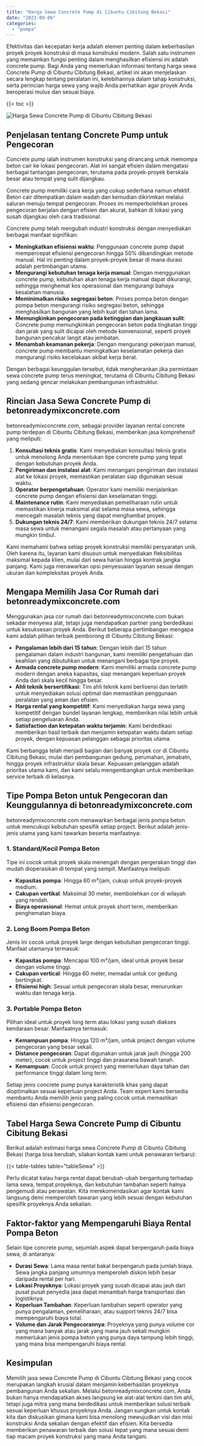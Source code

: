 ```yaml
---
title: "Harga Sewa Concrete Pump di Cibuntu Cibitung Bekasi"
date: "2023-09-06"
categories: 
  - "pompa"
---
```


Efektivitas dan kecepatan kerja adalah elemen penting dalam keberhasilan proyek proyek konstruksi di masa konstruksi modern. Salah satu instrumen yang memainkan fungsi penting dalam menghasilkan efisiensi ini adalah concrete pump. Bagi Anda yang memerlukan informasi tentang harga sewa Concrete Pump di Cibuntu Cibitung Bekasi, artikel ini akan menjelaskan secara lengkap tentang peralatan ini, kelebihannya dalam tahap konstruksi, serta perincian harga sewa yang wajib Anda perhatikan agar proyek Anda beroperasi mulus dan sesuai biaya.

{{< toc >}}

![Harga Sewa Concrete Pump di Cibuntu Cibitung Bekasi](https://betoncor8.github.io/pump/concrete-pump%20(26).png)

## Penjelasan tentang Concrete Pump untuk Pengecoran

Concrete pump ialah instrumen konstruksi yang dirancang untuk memompa beton cair ke lokasi pengecoran. Alat ini sangat efisien dalam mengatasi berbagai tantangan pengecoran, terutama pada proyek-proyek berskala besar atau tempat yang sulit dijangkau.

Concrete pump memiliki cara kerja yang cukup sederhana namun efektif. Beton cair ditempatkan dalam wadah dan kemudian dikirimkan melalui saluran menuju tempat pengecoran. Proses ini memperbolehkan proses pengecoran berjalan dengan efisien dan akurat, bahkan di lokasi yang susah dijangkau oleh cara tradisional.

Concrete pump telah mengubah industri konstruksi dengan menyediakan berbagai manfaat signifikan:

- **Meningkatkan efisiensi waktu**: Penggunaan concrete pump dapat mempercepat efisiensi pengecoran hingga 50% dibandingkan metode manual. Hal ini penting dalam proyek-proyek besar di mana durasi adalah pertimbangan utama.
- **Mengurangi kebutuhan tenaga kerja manual**: Dengan menggunakan concrete pump, kebutuhan akan tenaga kerja manual dapat dikurangi, sehingga menghemat kos operasional dan mengurangi bahaya kesalahan manusia.
- **Meminimalkan risiko segregasi beton**: Proses pompa beton dengan pompa beton mengurangi risiko segregasi beton, sehingga menghasilkan bangunan yang lebih kuat dan tahan lama.
- **Memungkinkan pengecoran pada ketinggian dan jangkauan sulit**: Concrete pump memungkinkan pengecoran beton pada tingkatan tinggi dan jarak yang sulit dicapai oleh metode konvensional, seperti proyek bangunan pencakar langit atau jembatan.
- **Menambah keamanan pekerja**: Dengan mengurangi pekerjaan manual, concrete pump membantu meningkatkan keselamatan pekerja dan mengurangi risiko kecelakaan akibat kerja berat.

Dengan berbagai keunggulan tersebut, tidak mengherankan jika permintaan sewa concrete pump terus meningkat, terutama di Cibuntu Cibitung Bekasi yang sedang gencar melakukan pembangunan infrastruktur.

## Rincian Jasa Sewa Concrete Pump di betonreadymixconcrete.com

betonreadymixconcrete.com, sebagai provider layanan rental concrete pump terdepan di Cibuntu Cibitung Bekasi, memberikan jasa komprehensif yang meliputi:

1. **Konsultasi teknis gratis**: Kami menyediakan konsultasi teknis gratis untuk menolong Anda menentukan tipe concrete pump yang tepat dengan kebutuhan proyek Anda.
2. **Pengiriman dan instalasi alat**: Kami menangani pengiriman dan instalasi alat ke lokasi proyek, memastikan peralatan siap digunakan sesuai waktu.
3. **Operator berpengetahuan**: Operator kami memiliki menjalankan concrete pump dengan efisiensi dan keselamatan tinggi.
4. **Maintenance rutin**: Kami menyediakan pemeliharaan rutin untuk memastikan kinerja maksimal alat selama masa sewa, sehingga mencegah masalah teknis yang dapat menghambat proyek.
5. **Dukungan teknis 24/7**: Kami memberikan dukungan teknis 24/7 selama masa sewa untuk menangani segala masalah atau pertanyaan yang mungkin timbul.

Kami memahami bahwa setiap proyek konstruksi memiliki persyaratan unik. Oleh karena itu, layanan kami disusun untuk menyediakan fleksibilitas maksimal kepada klien, mulai dari sewa harian hingga kontrak jangka panjang. Kami juga menawarkan opsi penyesuaian layanan sesuai dengan ukuran dan kompleksitas proyek Anda.

## Mengapa Memilih Jasa Cor Rumah dari betonreadymixconcrete.com

Menggunakan jasa cor rumah dari betonreadymixconcrete.com bukan sekadar menyewa alat, tetapi juga mendapatkan partner yang berdedikasi untuk kesuksesan proyek Anda. Berikut beberapa pertimbangan mengapa kami adalah pilihan terbaik pemborong di Cibuntu Cibitung Bekasi:

- **Pengalaman lebih dari 15 tahun**: Dengan lebih dari 15 tahun pengalaman dalam industri bangunan, kami memiliki pengetahuan dan keahlian yang dibutuhkan untuk menangani berbagai tipe proyek.
- **Armada concrete pump modern**: Kami memiliki armada concrete pump modern dengan aneka kapasitas, siap menangani keperluan proyek Anda dari skala kecil hingga besar.
- **Ahli teknik bersertifikasi**: Tim ahli teknik kami berlisensi dan terlatih untuk menyediakan solusi optimal dan memastikan penggunaan peralatan yang aman dan efisien.
- **Harga rental yang kompetitif**: Kami menyediakan harga sewa yang kompetitif dengan bundel layanan lengkap, memberikan nilai lebih untuk setiap pengeluaran Anda.
- **Satisfaction dan ketepatan waktu terjamin**: Kami berdedikasi memberikan hasil terbaik dan menjamin ketepatan waktu dalam setiap proyek, dengan kepuasan pelanggan sebagai prioritas utama.

Kami berbangga telah menjadi bagian dari banyak proyek cor di Cibuntu Cibitung Bekasi, mulai dari pembangunan gedung, perumahan, jemabatn, hingga proyek infrastruktur skala besar. Kepuasan pelanggan adalah prioritas utama kami, dan kami selalu mengembangkan untuk memberikan service terbaik di kelasnya.

## Tipe Pompa Beton untuk Pengecoran dan Keunggulannya di betonreadymixconcrete.com

betonreadymixconcrete.com menawarkan berbagai jenis pompa beton untuk mencukupi kebutuhan spesifik setiap project. Berikut adalah jenis-jenis utama yang kami tawarkan beserta manfaatnya:

### 1\. Standard/Kecil Pompa Beton

Tipe ini cocok untuk proyek skala menengah dengan pergerakan tinggi dan mudah dioperasikan di tempat yang sempit. Manfaatnya meliputi:

- **Kapasitas pompa**: Hingga 60 m³/jam, cukup untuk proyek-proyek medium.
- **Cakupan vertikal**: Maksimal 30 meter, membolehkan cor di wilayah yang rendah.
- **Biaya operasional**: Hemat untuk proyek short term, memberikan penghematan biaya.

### 2\. Long Boom Pompa Beton

Jenis ini cocok untuk proyek large dengan kebutuhan pengecoran tinggi. Manfaat utamanya termasuk:

- **Kapasitas pompa**: Mencapai 100 m³/jam, ideal untuk proyek besar dengan volume tinggi.
- **Cakupan vertical**: Hingga 60 meter, memadai untuk cor gedung bertingkat.
- **Efisiensi high**: Sesuai untuk pengecoran skala besar, menurunkan waktu dan tenaga kerja.

### 3\. Portable Pompa Beton

Pilihan ideal untuk proyek long term atau lokasi yang susah diakses kendaraan besar. Manfaatnya termasuk:

- **Kemampuan pompa**: Hingga 120 m³/jam, untuk project dengan volume pengecoran yang besar sekali.
- **Distance pengecoran**: Dapat digunakan untuk jarak jauh (hingga 200 meter), cocok untuk project tinggi dan prasarana bawah tanah.
- **Kemampuan**: Cocok untuk project yang memerlukan daya tahan dan performance tinggi dalam long term.

Setiap jenis concrete pump punya karakteristik khas yang dapat dioptimalkan sesuai keperluan project Anda. Team expert kami bersedia membantu Anda memilih jenis yang paling cocok untuk memastikan efisiensi dan efisiensi pengecoran.

## Tabel Harga Sewa Concrete Pump di Cibuntu Cibitung Bekasi

Berikut adalah estimasi harga sewa Concrete Pump di Cibuntu Cibitung Bekasi (harga bisa berubah, silakan kontak kami untuk penawaran terbaru):

{{< table-tables table="tableSewa" >}}

Perlu dicatat kalau harga rental dapat berubah-ubah bergantung terhadap lama sewa, tempat proyeknya, dan kebutuhan tambahan seperti halnya pengemudi atau perawatan. Kita merekomendasikan agar kontak kami langsung demi memperoleh tawaran yang lebih sesuai dengan kebutuhan spesifik proyeknya Anda sekalian.

## Faktor-faktor yang Mempengaruhi Biaya Rental Pompa Beton

Selain tipe concrete pump, sejumlah aspek dapat berpengaruh pada biaya sewa, di antaranya:

- **Durasi Sewa**: Lama masa rental bakal berpengaruh pada jumlah biaya. Sewa jangka panjang umumnya memperoleh diskon lebih besar daripada rental per hari.
- **Lokasi Proyeknya**: Lokasi proyek yang susah dicapai atau jauh dari pusat pusat penyedia jasa dapat menambah harga transportasi dan logistiknya.
- **Keperluan Tambahan**: Keperluan tambahan seperti operator yang punya pengalaman, pemeliharaan, atau support teknis 24/7 bisa mempengaruhi biaya total.
- **Volume dan Jarak Pengecorannya**: Proyeknya yang punya volume cor yang mana banyak atau jarak yang mana jauh sekali mungkin memerlukan jenis pompa beton yang punya daya tampung lebih tinggi, yang mana bisa mempengaruhi biaya rental.

## Kesimpulan

Memilih jasa sewa Concrete Pump di Cibuntu Cibitung Bekasi yang cocok merupakan langkah krusial dalam menjamin keberhasilan proyeknya pembangunan Anda sekalian. Melalui betonreadymixconcrete.com, Anda bukan hanya mendapatkan akses langsung ke alat-alat terkini dan tim ahli, tetapi juga mitra yang mana berdedikasi untuk memberikan solusi terbaik sesuai keperluan khusus proyeknya Anda. Jangan sungkan untuk kontak kita dan diskusikan gimana kami bisa menolong mewujudkan visi dan misi konstruksi Anda sekalian dengan efektif dan efisien. Kita bersedia memberikan penawaran terbaik dan solusi tepat yang mana sesuai demi tiap macam proyek konstruksi yang mana Anda tangani.
